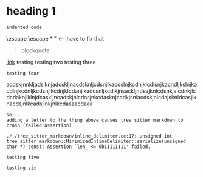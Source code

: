 # heading 1

	indented code

\escape \\escape \* \" <-- have to fix that

> blockquote

[link](link)
testing
testing two
testing three

```langname
testing four
```

acdskjnnkljadslknjadcskljnacdsknljcdsnjlkacdslnjkcdnjklcdlsnjkacndljkslnjkacdlnjkcdnljkcdsnjlkcdnjklcdanjlkadcsnljkcdlkjnsackljndsajknlcdsnkjalcdnkjlcdcdaknjlklnjdcaskljncadskjnlcdasjnkcdasknjcadkjsnlacdskjnlcdajsknldcasjlknacdsjnlkcadsjlnkjnlkcdasaacdaaa

```
so...
adding a letter to the thing above causes tree sitter markdown to crash (failed assertion)

././tree_sitter_markdown/inline_delimiter.cc:17: unsigned int tree_sitter_markdown::MinimizedInlineDelimiter::serialize(unsigned char *) const: Assertion `len_ <= 0b11111111' failed.
```

`testing five`

`testing six`
